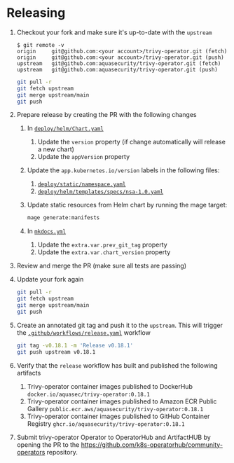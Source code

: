 # Releasing

1. Checkout your fork and make sure it's up-to-date with the `upstream`

   ```console
   $ git remote -v
   origin     git@github.com:<your account>/trivy-operator.git (fetch)
   origin     git@github.com:<your account>/trivy-operator.git (push)
   upstream   git@github.com:aquasecurity/trivy-operator.git (fetch)
   upstream   git@github.com:aquasecurity/trivy-operator.git (push)
   ```

   ```sh
   git pull -r
   git fetch upstream
   git merge upstream/main
   git push
   ```

2. Prepare release by creating the PR with the following changes
   1. In [`deploy/helm/Chart.yaml`]
      1. Update the `version` property (if change automatically will release a new chart)
      2. Update the `appVersion` property
   2. Update the `app.kubernetes.io/version` labels in the following files:
      1. [`deploy/static/namespace.yaml`]
      2. [`deploy/helm/templates/specs/nsa-1.0.yaml`]
   3. Update static resources from Helm chart by running the mage target:

      ```sh
      mage generate:manifests
      ```

   4. In [`mkdocs.yml`]
      1. Update the `extra.var.prev_git_tag` property
      2. Update the `extra.var.chart_version` property
3. Review and merge the PR (make sure all tests are passing)
4. Update your fork again

   ```sh
   git pull -r
   git fetch upstream
   git merge upstream/main
   git push
   ```

5. Create an annotated git tag and push it to the `upstream`. This will trigger the [`.github/workflows/release.yaml`] workflow

   ```sh
   git tag -v0.18.1 -m 'Release v0.18.1'
   git push upstream v0.18.1
   ```

6. Verify that the `release` workflow has built and published the following artifacts
   1. Trivy-operator container images published to DockerHub
       `docker.io/aquasec/trivy-operator:0.18.1`
   2. Trivy-operator container images published to Amazon ECR Public Gallery
       `public.ecr.aws/aquasecurity/trivy-operator:0.18.1`
   3. Trivy-operator container images published to GitHub Container Registry
       `ghcr.io/aquasecurity/trivy-operator:0.18.1`

7. Submit trivy-operator Operator to OperatorHub and ArtifactHUB by opening the PR to the <https://github.com/k8s-operatorhub/community-operators> repository.

[`deploy/helm/Chart.yaml`]: ./deploy/helm/Chart.yaml
[`deploy/static/namespace.yaml`]: ./deploy/static/namespace.yaml
[`deploy/helm/templates/specs/nsa-1.0.yaml`]: ./deploy/helm/templates/specs/nsa-1.0.yaml
[`mkdocs.yml`]: ./mkdocs.yml
[`.github/workflows/release.yaml`]: ./.github/workflows/release.yaml
